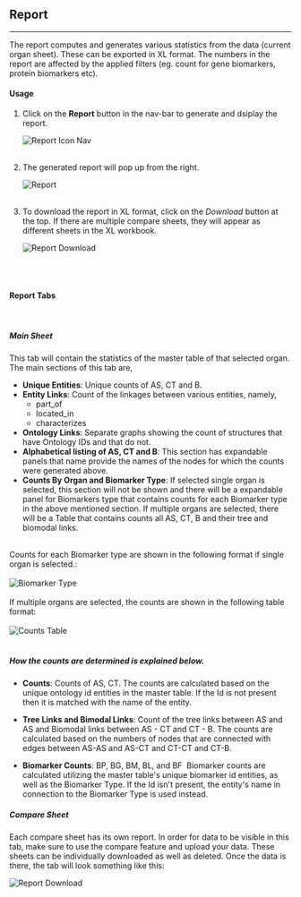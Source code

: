 ## Report
---

The report computes and generates various statistics from the data (current organ sheet). These can be exported in XL format. The numbers in the report are affected by the applied filters (eg. count for gene biomarkers, protein biomarkers etc).


#### Usage

1. Click on the **Report** button in the nav-bar to generate and dsiplay the report.

   <img src="assets/docs/report/nav.png" alt="Report Icon Nav" class="md-img p-2 w-75">
   <br>
   <br>

2. The generated report will pop up from the right.

   <img src="assets/docs/report/report.png" alt="Report" class="md-img p-2 w-75">
   <br>
   <br>

3. To download the report in XL format, click on the *Download* button at the top. If there are multiple compare sheets, they will appear as different sheets in the XL workbook.

   <img src="assets/docs/report/report-download.png" alt="Report Download" class="md-img p-2 w-25">
   <br>
   <br>

<br>

#### Report Tabs

<br>

##### Main Sheet

This tab will contain the statistics of the master table of that selected organ. The main sections of this tab are,

- **Unique Entities**: Unique counts of AS, CT and B.
- **Entity Links**: Count of the linkages between various entities, namely,
    - part_of
    - located_in
    - characterizes
- **Ontology Links**: Separate graphs showing the count of structures that have Ontology IDs and that do not.
- **Alphabetical listing of AS, CT and B**: This section has expandable panels that name provide the names of the nodes for which the counts were generated above. 
- **Counts By Organ and Biomarker Type**: If selected single organ is selected, this section will not be shown and there will be a expandable panel for Biomarkers type that contains counts for each Biomarker type in the above mentioned section. If multiple organs are selected, there will be a Table that contains counts all AS, CT, B and their tree and biomodal links.

<br>
Counts for each Biomarker type are shown in the following format if single organ is selected.:
<br>
<br>
<img src="assets/docs/report/biomarker-type.png" alt="Biomarker Type" class="md-img p-2 w-50">

<br>
<br>
If multiple organs are selected, the counts are shown in the following table format:
<br>
<br>
<img src="assets/docs/report/counts-by-organ.png" alt="Counts Table" class="md-img p-2 w-50">

<br>
<br>

##### How the counts are determined is explained below.

- **Counts**: Counts of AS, CT. The counts are calculated based on the unique ontology id entities in the master table. If the Id is not present then it is matched with the name of the entity.

- **Tree Links and Bimodal Links**: Count of the tree links between AS and AS and Biomodal links between AS - CT and CT - B. The counts are calculated based on the numbers of nodes that are connected with edges between AS-AS and AS-CT and CT-CT and CT-B.

- **Biomarker Counts**: BP, BG, BM, BL, and BF  Biomarker counts are calculated utilizing the master table's unique biomarker id entities, as well as the Biomarker Type. If the Id isn't present, the entity's name in connection to the Biomarker Type is used instead.


##### Compare Sheet

Each compare sheet has its own report. In order for data to be visible in this tab, make sure to use the compare feature and upload your data. These sheets can be individually downloaded as well as deleted. Once the data is there, the tab will look something like this:

<img src="assets/docs/report/compare-report.png" alt="Report Download" class="md-img p-2 w-25">
   <br>
   <br>


